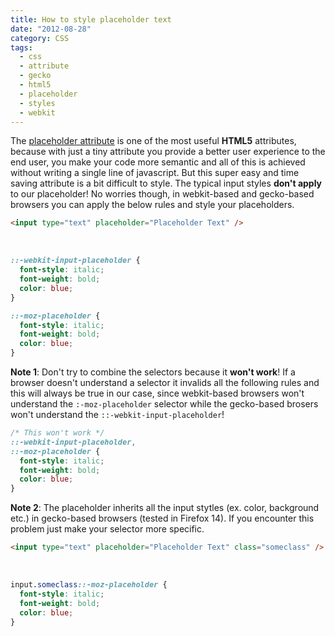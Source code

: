 ```yaml
---
title: How to style placeholder text
date: "2012-08-28"
category: CSS
tags:
  - css
  - attribute
  - gecko
  - html5
  - placeholder
  - styles
  - webkit
---
```


The [placeholder attribute](http://www.w3.org/TR/html5/common-input-element-attributes.html#the-placeholder-attribute "The placeholder attribute") is one of the most useful **HTML5** attributes, because with just a tiny attribute you provide a better user experience to the end user, you make your code more semantic and all of this is achieved without writing a single line of javascript. But this super easy and time saving attribute is a bit difficult to style. The typical input styles **don't apply** to our placeholder! No worries though, in webkit-based and gecko-based browsers you can apply the below rules and style your placeholders.

```html
<input type="text" placeholder="Placeholder Text" />
```

<br />

```css
::-webkit-input-placeholder {
  font-style: italic;
  font-weight: bold;
  color: blue;
}

::-moz-placeholder {
  font-style: italic;
  font-weight: bold;
  color: blue;
}
```

**Note 1**: Don't try to combine the selectors because it **won't work**! If a browser doesn't understand a selector it invalids all the following rules and this will always be true in our case, since webkit-based browsers won't understand the `:-moz-placeholder` selector while the gecko-based brosers won't understand the `::-webkit-input-placeholder`!

```css
/* This won't work */
::-webkit-input-placeholder,
::-moz-placeholder {
  font-style: italic;
  font-weight: bold;
  color: blue;
}
```

**Note 2**: The placeholder inherits all the input stytles (ex. color, background etc.) in gecko-based browsers (tested in Firefox 14). If you encounter this problem just make your selector more specific.

```html
<input type="text" placeholder="Placeholder Text" class="someclass" />
```

<br />

```css
input.someclass::-moz-placeholder {
  font-style: italic;
  font-weight: bold;
  color: blue;
}
```
